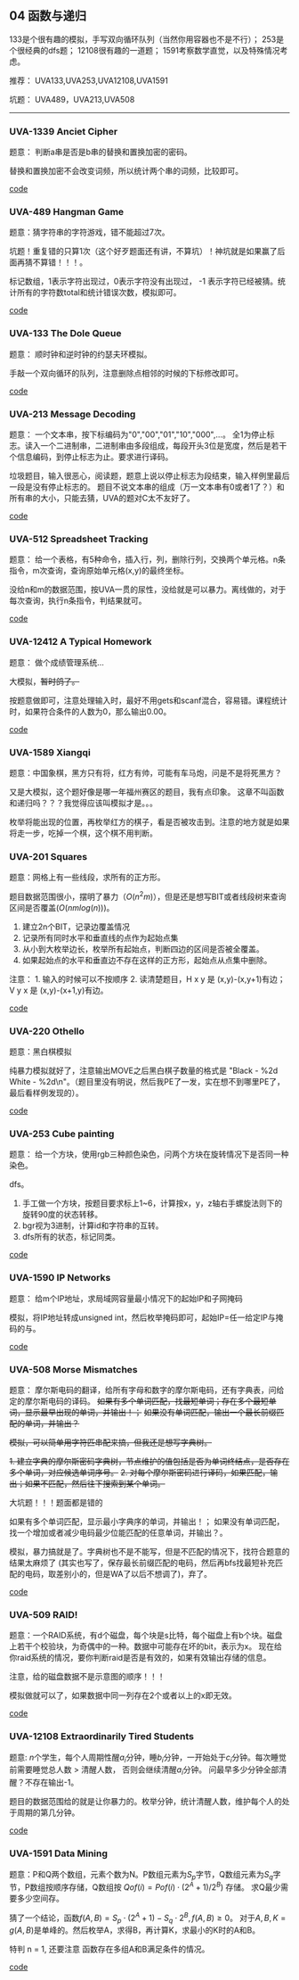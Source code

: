 ## 04 函数与递归

133是个很有趣的模拟，手写双向循环队列（当然你用容器也不是不行）；
253是个很经典的dfs题；
12108很有趣的一道题；
1591考察数学直觉，以及特殊情况考虑。

推荐： UVA133,UVA253,UVA12108,UVA1591 

坑题： UVA489，UVA213,UVA508

---

### UVA-1339 Anciet Cipher

题意： 判断a串是否是b串的替换和置换加密的密码。

替换和置换加密不会改变词频，所以统计两个串的词频，比较即可。

[code](./uva1339.cpp)


### UVA-489 Hangman Game

题意：猜字符串的字符游戏，错不能超过7次。

坑题！重复错的只算1次（这个好歹题面还有讲，不算坑）！神坑就是如果赢了后面再猜不算错！！！。

标记数组，1表示字符出现过，0表示字符没有出现过， -1 表示字符已经被猜。统计所有的字符数total和统计错误次数，模拟即可。

[code](./uva489.cpp)

### UVA-133 The Dole Queue

题意： 顺时钟和逆时钟的约瑟夫环模拟。

手敲一个双向循环的队列，注意删除点相邻的时候的下标修改即可。

[code](./uva133.cpp)


### UVA-213 Message Decoding 

题意： 一个文本串，按下标编码为"0","00","01","10","000",...。 全1为停止标志。读入一个二进制串，二进制串由多段组成，每段开头3位是宽度，然后是若干个信息编码，到停止标志为止。要求进行译码。

垃圾题目，输入很恶心，阅读题，题意上说以停止标志为段结束，输入样例里最后一段是没有停止标志的。
题目不说文本串的组成（万一文本串有0或者1了？）和所有串的大小，只能去猜，UVA的题对C太不友好了。

[code](./uva213.cpp)

### UVA-512 Spreadsheet Tracking

题意： 给一个表格，有5种命令，插入行，列，删除行列，交换两个单元格。n条指令，m次查询，查询原始单元格(x,y)的最终坐标。

没给n和m的数据范围，按UVA一贯的尿性，没给就是可以暴力。离线做的，对于每次查询，执行n条指令，判结果就可。

[code](./uva512.cpp)


### UVA-12412 A Typical Homework

题意： 做个成绩管理系统...

大模拟，~~暂时鸽了。~~ 

按题意做即可，注意处理输入时，最好不用gets和scanf混合，容易错。课程统计时，如果符合条件的人数为0，那么输出0.00。

[code](./uva12412.cpp)

### UVA-1589 Xiangqi

题意：中国象棋，黑方只有将，红方有帅，可能有车马炮，问是不是将死黑方？

又是大模拟，这个题好像是哪一年福州赛区的题目，我有点印象。 这章不叫函数和递归吗？？？我觉得应该叫模拟才是。。。

枚举将能出现的位置，再枚举红方的棋子，看是否被攻击到。注意的地方就是如果将走一步，吃掉一个棋，这个棋不用判断。


### UVA-201 Squares

题意：网格上有一些线段，求所有的正方形。

题目数据范围很小，摆明了暴力（$O(n^2m)$），但是还是想写BIT或者线段树来查询区间是否覆盖($O(nmlog(n))$)。

1. 建立2n个BIT，记录边覆盖情况
2. 记录所有同时水平和垂直线的点作为起始点集
3. 从小到大枚举边长，枚举所有起始点，判断四边的区间是否被全覆盖。
4. 如果起始点的水平和垂直边不存在这样的正方形，起始点从点集中删除。

注意： 1. 输入的时候可以不按顺序
      2. 读清楚题目，H x y 是 (x,y)-(x,y+1)有边； V y x 是 (x,y)-(x+1,y)有边。

[code](./uva201.cpp)

### UVA-220 Othello

题意：黑白棋模拟

纯暴力模拟就好了，注意输出MOVE之后黑白棋子数量的格式是 "Black - %2d White - %2d\n"。（题目里没有明说，然后我PE了一发，实在想不到哪里PE了，最后看样例发现的）。

[code](./uva220.cpp)

### UVA-253 Cube painting

题意： 给一个方块，使用rgb三种颜色染色，问两个方块在旋转情况下是否同一种染色。

dfs。
1. 手工做一个方块，按题目要求标上1~6，计算按x，y，z轴右手螺旋法则下的旋转90度的状态转移。
2. bgr视为3进制，计算id和字符串的互转。
3. dfs所有的状态，标记同类。

[code](./uva253.cpp)


### UVA-1590 IP Networks

题意： 给m个IP地址，求局域网容量最小情况下的起始IP和子网掩码

模拟，将IP地址转成unsigned int，然后枚举掩码即可，起始IP=任一给定IP与掩码的与。

[code](./uva1590.cpp)

### UVA-508 Morse Mismatches

题意： 摩尔斯电码的翻译，给所有字母和数字的摩尔斯电码，还有字典表，问给定的摩尔斯电码的译码。 
~~如果有多个单词匹配，找最短单词；存在多个最短单词，显示最早出现的单词，并输出！；~~
~~如果没有单词匹配，输出一个最长前缀匹配的单词，并输出？~~

~~模拟，可以简单用字符匹串配来搞，但我还是想写字典树。~~

~~1. 建立字典的摩尔斯密码字典树，节点维护的值包括是否为单词终结点，是否存在多个单词，对应候选单词序号。~~
~~2. 对每个摩尔斯密码进行译码，如果匹配，输出；如果不匹配，然后往下搜索到某个单词。~~

大坑题！！！题面都是错的

如果有多个单词匹配，显示最小字典序的单词，并输出！；
如果没有单词匹配，找一个增加或者减少电码最少位能匹配的任意单词，并输出？。

模拟，暴力搞就是了。字典树也不是不能写，但是不匹配的情况下，找符合题意的结果太麻烦了
(其实也写了，保存最长前缀匹配的电码，然后再bfs找最短补充匹配的电码，取差别小的，但是WA了以后不想调了)，弃了。

[code](./uva-508_bf.cpp)

### UVA-509 RAID!

题意：一个RAID系统，有d个磁盘，每个块是s比特，每个磁盘上有b个块。磁盘上若干个校验块，为奇偶中的一种。数据中可能存在坏的bit，表示为x。
现在给你raid系统的情况，要你判断raid是否是有效的，如果有效输出存储的信息。

注意，给的磁盘数据不是示意图的顺序！！！

模拟做就可以了，如果数据中同一列存在2个或者以上的x即无效。

[code](./uva509.cpp)


### UVA-12108 Extraordinarily Tired Students

题意: $n$个学生，每个人周期性醒$a_i$分钟，睡$b_i$分钟，一开始处于$c_i$分钟。每次睡觉前需要睡觉总人数 > 清醒人数， 否则会继续清醒$a_i$分钟。 
问最早多少分钟全部清醒？不存在输出-1。

题目的数据范围给的就是让你暴力的。枚举分钟，统计清醒人数，维护每个人的处于周期的第几分钟。

[code](./uva12108.cpp)


### UVA-1591 Data Mining

题意：P和Q两个数组，元素个数为N。P数组元素为$S_p$字节，Q数组元素为$S_q$字节，P数组按顺序存储，Q数组按 $Qof(i) = Pof(i) \cdot (2^A + 1) / 2^B)$ 存储。
求Q最少需要多少空间存。

猜了一个结论，函数$f(A,B) = S_p \cdot (2^A + 1) - S_q \cdot 2^B, f(A,B) \ge 0$。
对于$A,B,K = g(A,B)$是单峰的。然后枚举A，求得B，再计算K，求最小的K时的A和B。

特判 n = 1, 还要注意 函数存在多组A和B满足条件的情况。

[code](./uva1591.cpp)


